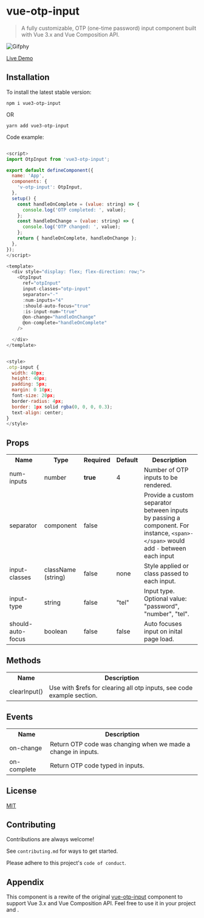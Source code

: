 # vue-otp-input

> A fully customizable, OTP (one-time password) input component built with Vue 3.x and Vue Composition API.

![Gifphy](https://media.giphy.com/media/W4RTzsjgQF447EfNPX/giphy.gif)

[Live Demo](https://zlx025mxpp.codesandbox.io/)

## Installation

To install the latest stable version:

```
npm i vue3-otp-input
```

OR

```
yarn add vue3-otp-input
```

Code example:

```javascript

<script>
import OtpInput from 'vue3-otp-input';

export default defineComponent({
  name: 'App',
  components: {
    'v-otp-input': OtpInput,
  },
  setup() {
    const handleOnComplete = (value: string) => {
      console.log('OTP completed: ', value);
    };
    const handleOnChange = (value: string) => {
      console.log('OTP changed: ', value);
    };
    return { handleOnComplete, handleOnChange };
  },
});
</script>

<template>
  <div style="display: flex; flex-direction: row;">
    <OtpInput
      ref="otpInput"
      input-classes="otp-input"
      separator="-"
      :num-inputs="4"
      :should-auto-focus="true"
      :is-input-num="true"
      @on-change="handleOnChange"
      @on-complete="handleOnComplete"
    />

  </div>
</template>


<style>
.otp-input {
  width: 40px;
  height: 40px;
  padding: 5px;
  margin: 0 10px;
  font-size: 20px;
  border-radius: 4px;
  border: 1px solid rgba(0, 0, 0, 0.3);
  text-align: center;
}
</style>
```

## Props

<table>
  <tr>
    <th>Name<br></th>
    <th>Type</th>
    <th>Required</th>
    <th>Default</th>
    <th>Description</th>
  </tr>
  <tr>
    <td>num-inputs</td>
    <td>number</td>
    <td><strong>true</strong></td>
    <td>4</td>
    <td>Number of OTP inputs to be rendered.</td>
  </tr>
  <tr>
    <td>separator</td>
    <td>component<br></td>
    <td>false</td>
    <td></td>
    <td>Provide a custom separator between inputs by passing a component. For instance, <code>&lt;span&gt;-&lt;/span&gt;</code> would add <code>-</code> between each input</td>
  </tr>
  <tr>
    <td>input-classes</td>
    <td>className (string)</td>
    <td>false</td>
    <td>none</td>
    <td>Style applied or class passed to each input.</td>
  </tr>
  <tr>
      <td>input-type</td>
      <td>string</td>
      <td>false</td>
      <td>"tel"</td>
      <td>Input type. Optional value: "password", "number", "tel".</td>
    </tr>
  <tr>
    <td>should-auto-focus</td>
    <td>boolean</td>
    <td>false</td>
    <td>false</td>
    <td>Auto focuses input on inital page load.</td>
  </tr>
</table>

## Methods

<table>
  <tr>
    <th>Name<br></th>
    <th>Description</th>
  </tr>
  <tr>
     <td>clearInput()</td>
     <td>Use with $refs for clearing all otp inputs, see code example section.</td>
  </tr>
</table>

## Events

<table>
  <tr>
    <th>Name<br></th>
    <th>Description</th>
  </tr>
  <tr>
     <td>on-change</td>
     <td>Return OTP code was changing when we made a change in inputs.</td>
    </tr>
  <tr>
    <td>on-complete</td>
    <td>Return OTP code typed in inputs.</td>
  </tr>
</table>

## License

[MIT](https://choosealicense.com/licenses/mit/)

## Contributing

Contributions are always welcome!

See `contributing.md` for ways to get started.

Please adhere to this project's `code of conduct`.

## Appendix

This component is a rewite of the original [vue-otp-input](https://github.com/bachdgvn/vue-otp-input) component to support Vue 3.x and Vue Composition API. Feel free to use it in your project and .
